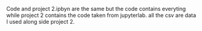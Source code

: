 Code and project 2.ipbyn are the same but the code contains everyting while project 2 contains the code taken from jupyterlab. all the csv are data I used along side project 2.
